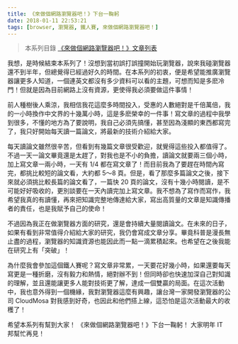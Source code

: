 ```yaml
---
title: 《來做個網路瀏覽器吧！》下台一鞠躬
date: 2018-01-11 22:53:21
tags: [browser, 瀏覽器, 鐵人賽, 來做個網路瀏覽器吧！]
---
```

> 本系列目錄 [《來做個網路瀏覽器吧！》文章列表](/post/2018/02/browser/browser_series_33/)


                    
我想，是時候結束本系列了！沒想到當初誤打誤撞開始玩瀏覽器，說來我碰瀏覽器還不到半年，但總覺得已經過好久的時間。在本系列的初衷，便是希望能推廣瀏覽器讓更多人知道，一個連英文都沒有多少資料可以看的主題，可想而知是多麽冷門！但就是因為目前網路上沒有資源，更使得我必須要做這件事情！

前人種樹後人乘涼，我相信我花這麼多時間投入，受惠的人數絕對是千倍萬倍，我的一小時換作中文界的十幾萬小時，這是多麽榮幸的一件事！寫文章的過程中我學到很多，不懂的地方為了要說明，我自己必須先搞懂，甚至因為淺顯的東西都寫完了，我只好開始每天讀一篇論文，將最新的技術介紹給大家。

每天讀論文雖然很辛苦，但看到有幾篇文章很受歡迎，就覺得這些投入都值得了。不過一天一論文畢竟還是太趕了，對我也是不小的負擔，讀論文就要兩三個小時，加上寫文章一兩小時，一天有 1/4 都在寫文章了！而目前我為了要趕在時間內寫完，都挑比較短的論文看，大約都 5～8 頁。但是，看了那麼多篇論文之後，接下來就必須挑比較長篇的論文看了，一篇快 20 頁的論文，沒有十幾小時閱讀，是不可能好好吸收的，更別談要在一天內讀完加上寫文章。我不想為了寫作而寫作，我希望我真的有讀懂，再來把知識完整地傳達給大家，寫出高質量的文章是知識傳播者的責任，也是我賦予自己的使命！

不過因為我正在做瀏覽器方面的研究，還是會持續大量閱讀論文。在未來的日子，如果有看到非常值得介紹給大家的研究，我仍會寫成文章分享。畢竟科普是漫長無止盡的過程，瀏覽器的知識資源也能因此而一點一滴累積起來。也希望在之後我能在研究上有「突破」！

為什麼我會參加這個鐵人賽呢？寫文章非常累，一天要花好幾小時，如果還要每天寫更是一種折磨，沒有毅力和熱情，絕對辦不到！但同時卻也快速加深自己對知識的理解，並且還能讓更多人能對技術更了解，達成一個雙贏的局面。在這次活動中，我也意外得到一個機緣，我對瀏覽器這麼有興趣，讓台灣一家開發瀏覽器的公司 CloudMosa 對我感到好奇，也因此和他們搭上線，這恐怕是這次活動最大的收穫了！

希望本系列有幫到大家！
《來做個網路瀏覽器吧！》下台一鞠躬！
大家明年 IT 邦幫忙再見！

